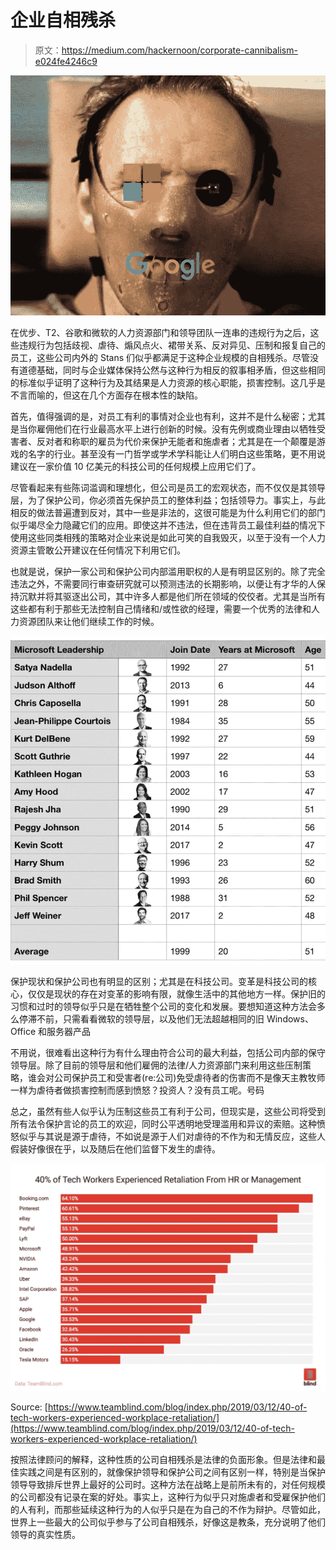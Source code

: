# 企业自相残杀

> 原文：<https://medium.com/hackernoon/corporate-cannibalism-e024fe4246c9>

![](img/548fe42fbbfb0003386760e069999712.png)

在优步、T2、谷歌和微软的人力资源部门和领导团队一连串的违规行为之后，这些违规行为包括歧视、虐待、煽风点火、裙带关系、反对异见、压制和报复自己的员工，这些公司内外的 Stans 们似乎都满足于这种企业规模的自相残杀。尽管没有道德基础，同时与企业媒体保持公然与这种行为相反的叙事相矛盾，但这些相同的标准似乎证明了这种行为及其结果是人力资源的核心职能，损害控制。这几乎是不言而喻的，但这在几个方面存在根本性的缺陷。

首先，值得强调的是，对员工有利的事情对企业也有利，这并不是什么秘密；尤其是当你雇佣他们在行业最高水平上进行创新的时候。没有先例或商业理由以牺牲受害者、反对者和称职的雇员为代价来保护无能者和施虐者；尤其是在一个颠覆是游戏的名字的行业。甚至没有一门哲学或学术学科能让人们明白这些策略，更不用说建议在一家价值 10 亿美元的科技公司的任何规模上应用它们了。

尽管看起来有些陈词滥调和理想化，但公司是员工的宏观状态，而不仅仅是其领导层，为了保护公司，你必须首先保护员工的整体利益；包括领导力。事实上，与此相反的做法普遍遭到反对，其中一些是非法的，这很可能是为什么利用它们的部门似乎竭尽全力隐藏它们的应用。即使这并不违法，但在违背员工最佳利益的情况下使用这些同类相残的策略对企业来说是如此可笑的自我毁灭，以至于没有一个人力资源主管敢公开建议在任何情况下利用它们。

也就是说，保护一家公司和保护公司内部滥用职权的人是有明显区别的。除了完全违法之外，不需要同行审查研究就可以预测违法的长期影响，以便让有才华的人保持沉默并将其驱逐出公司，其中许多人都是他们所在领域的佼佼者。尤其是当所有这些都有利于那些无法控制自己情绪和/或性欲的经理，需要一个优秀的法律和人力资源团队来让他们继续工作的时候。

![](img/26334241a0ad557f5fda400baefbb867.png)

保护现状和保护公司也有明显的区别；尤其是在科技公司。变革是科技公司的核心，仅仅是现状的存在对变革的影响有限，就像生活中的其他地方一样。保护旧的习惯和过时的领导似乎只是在牺牲整个公司的变化和发展。要想知道这种方法会多么停滞不前，只需看看微软的领导层，以及他们无法超越相同的旧 Windows、Office 和服务器产品

不用说，很难看出这种行为有什么理由符合公司的最大利益，包括公司内部的保守领导层。除了目前的领导层和他们雇佣的法律/人力资源部门来利用这些压制策略，谁会对公司保护员工和受害者(re:公司)免受虐待者的伤害而不是像天主教牧师一样为虐待者做损害控制而感到愤怒？投资人？没有员工呢。号码

总之，虽然有些人似乎认为压制这些员工有利于公司，但现实是，这些公司将受到所有法令保护言论的员工的欢迎，同时公平透明地受理滥用和异议的索赔。这种愤怒似乎与其说是源于虐待，不如说是源于人们对虐待的不作为和无情反应，这些人假装好像很在乎，以及随后在他们监督下发生的虐待。

![](img/db9ba4378a0c9dcf9d249e5456bb0e81.png)

Source: [https://www.teamblind.com/blog/index.php/2019/03/12/40-of-tech-workers-experienced-workplace-retaliation/](https://www.teamblind.com/blog/index.php/2019/03/12/40-of-tech-workers-experienced-workplace-retaliation/)

按照法律顾问的解释，这种性质的公司自相残杀是法律的负面形象。但是法律和最佳实践之间是有区别的，就像保护领导和保护公司之间有区别一样，特别是当保护领导导致排斥世界上最好的公司时。这种方法在战略上是前所未有的，对任何规模的公司都没有记录在案的好处。事实上，这种行为似乎只对施虐者和受雇保护他们的人有利，而那些延续这种行为的人似乎只是在为自己的不作为辩护。尽管如此，世界上一些最大的公司似乎参与了公司自相残杀，好像这是教条，充分说明了他们领导的真实性质。